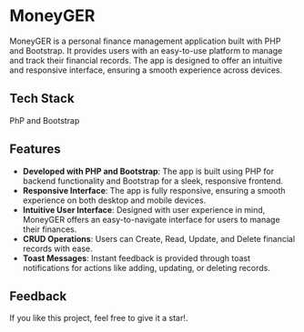 # MoneyGER

MoneyGER is a personal finance management application built with PHP and Bootstrap. It provides users with an easy-to-use platform to manage and track their financial records. The app is designed to offer an intuitive and responsive interface, ensuring a smooth experience across devices.


## Tech Stack
PhP and Bootstrap

## Features

- **Developed with PHP and Bootstrap**: The app is built using PHP for backend functionality and Bootstrap for a sleek, responsive frontend.
- **Responsive Interface**: The app is fully responsive, ensuring a smooth experience on both desktop and mobile devices.
- **Intuitive User Interface**: Designed with user experience in mind, MoneyGER offers an easy-to-navigate interface for users to manage their finances.
- **CRUD Operations**: Users can Create, Read, Update, and Delete financial records with ease.
- **Toast Messages**: Instant feedback is provided through toast notifications for actions like adding, updating, or deleting records.

## Feedback
If you like this project, feel free to give it a star!.

